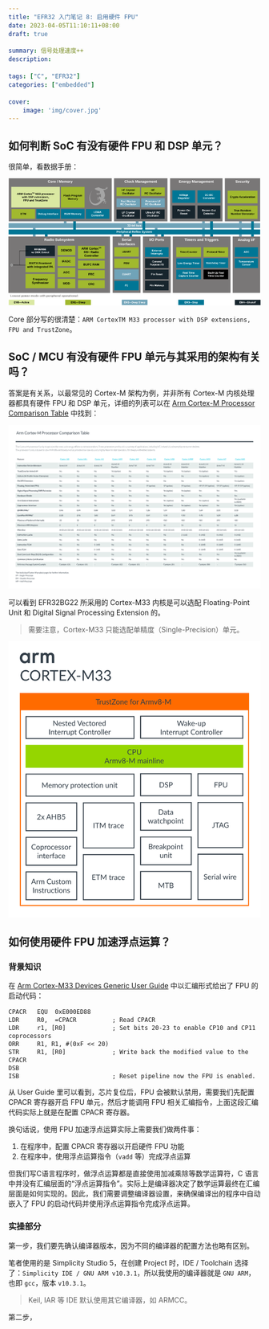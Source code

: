 ```yaml
---
title: "EFR32 入门笔记 8: 启用硬件 FPU"
date: 2023-04-05T11:10:11+08:00
draft: true

summary: 信号处理速度++
description: 

tags: ["C", "EFR32"]
categories: ["embedded"]

cover:
    image: 'img/cover.jpg'
---
```


## 如何判断 SoC 有没有硬件 FPU 和 DSP 单元？

很简单，看数据手册：

![EFR32 Block Diagram](img/EFR32BlockDiagram.svg#center)

Core 部分写的很清楚：`ARM CortexTM M33 processor with DSP extensions, FPU and TrustZone`。

## SoC / MCU 有没有硬件 FPU 单元与其采用的架构有关吗？

答案是有关系，以最常见的 Cortex-M 架构为例，并非所有 Cortex-M 内核处理器都具有硬件 FPU 和 DSP 单元，详细的列表可以在 [Arm Cortex-M Processor Comparison Table](https://developer.arm.com/documentation/102787/latest/) 中找到：

![Arm Cortex-M Processor Comparison Table](img/Comparison_Table.svg#center)

可以看到 EFR32BG22 所采用的 Cortex-M33 内核是可以选配 Floating-Point Unit 和 Digital Signal Processing Extension 的。

> 需要注意，Cortex-M33 只能选配单精度（Single-Precision）单元。

![Cortex-M33](img/Cortex-M33.svg#center)

## 如何使用硬件 FPU 加速浮点运算？

### 背景知识

在 [Arm Cortex-M33 Devices Generic User Guide](https://developer.arm.com/documentation/100235/0004/the-cortex-m33-peripherals/floating-point-unit/code-sequence-for-enabling-the-fpu?lang=en) 中以汇编形式给出了 FPU 的启动代码：

```armasm
CPACR   EQU  0xE000ED88
LDR     R0,  =CPACR          ; Read CPACR
LDR     r1, [R0]             ; Set bits 20-23 to enable CP10 and CP11 coprocessors
ORR     R1, R1, #(0xF << 20)
STR     R1, [R0]             ; Write back the modified value to the CPACR
DSB
ISB                          ; Reset pipeline now the FPU is enabled.
```

从 User Guide 里可以看到，芯片复位后，FPU 会被默认禁用，需要我们先配置 CPACR 寄存器开启 FPU 单元，然后才能调用 FPU 相关汇编指令，上面这段汇编代码实际上就是在配置 CPACR 寄存器。

换句话说，使用 FPU 加速浮点运算实际上需要我们做两件事：

1. 在程序中，配置 CPACR 寄存器以开启硬件 FPU 功能
2. 在程序中，使用浮点运算指令（`vadd` 等）完成浮点运算

但我们写C语言程序时，做浮点运算都是直接使用加减乘除等数学运算符，C 语言中并没有汇编层面的“浮点运算指令”。实际上是编译器决定了数学运算最终在汇编层面是如何实现的。因此，我们需要调整编译器设置，来确保编译出的程序中自动嵌入了 FPU 的启动代码并使用浮点运算指令完成浮点运算。

### 实操部分

第一步，我们要先确认编译器版本，因为不同的编译器的配置方法也略有区别。

笔者使用的是 Simplicity Studio 5，在创建 Project 时，IDE / Toolchain 选择了：`Simplicity IDE / GNU ARM v10.3.1`，所以我使用的编译器就是 `GNU ARM`，也即 `gcc`，版本 `v10.3.1`。

> Keil, IAR 等 IDE 默认使用其它编译器，如 ARMCC。

第二步，
